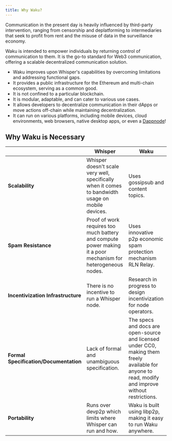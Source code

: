 ```yaml
---
title: Why Waku?
---
```


Communication in the present day is heavily influenced by third-party intervention, ranging from censorship and deplatforming to intermediaries that seek to profit from rent and the misuse of data in the surveillance economy.

Waku is intended to empower individuals by returning control of communication to them. It is the go-to standard for Web3 communication, offering a scalable decentralized communication solution.

- Waku improves upon Whisper's capabilities by overcoming limitations and addressing functional gaps.
- It provides a public infrastructure for the Ethereum and multi-chain ecosystem, serving as a common good.
- It is not confined to a particular blockchain.
- It is modular, adaptable, and can cater to various use cases.
- It allows developers to decentralize communication in their dApps or move actions off-chain while maintaining decentralization.
- It can run on various platforms, including mobile devices, cloud environments, web browsers, native desktop apps, or even a [Dappnode](https://dappnode.com/)!

## Why Waku is Necessary

| | Whisper | Waku |
| - | - | - |
| **Scalability** | Whisper doesn't scale very well, specifically when it comes to bandwidth usage on mobile devices. | Uses gossipsub and content topics. |
| **Spam Resistance** | Proof of work requires too much battery and compute power making it a poor mechanism for heterogeneous nodes. | Uses innovative p2p economic spam protection mechanism RLN Relay. |
| **Incentivization Infrastructure** | There is no incentive to run a Whisper node. | Research in progress to design incentivization for node operators. |
| **Formal Specification/Documentation** | Lack of formal and unambiguous specification. | The specs and docs are open-source and licensed under CC0, making them freely available for anyone to read, modify and improve without restrictions. |
| **Portability** | Runs over devp2p which limits where Whisper can run and how. | Waku is built using libp2p, making it easy to run Waku anywhere. |
